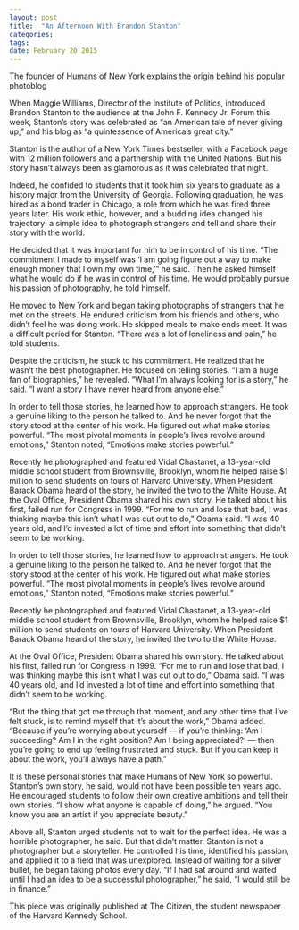 ```yaml
---
layout: post
title:  "An Afternoon With Brandon Stanton"
categories: 
tags: 
date: February 20 2015
---
```


The founder of Humans of New York explains the origin behind his popular photoblog

When Maggie Williams, Director of the Institute of Politics, introduced Brandon Stanton to the audience at the John F. Kennedy Jr. Forum this week, Stanton’s story was celebrated as “an American tale of never giving up,” and his blog as “a quintessence of America’s great city.”

Stanton is the author of a New York Times bestseller, with a Facebook page with 12 million followers and a partnership with the United Nations. But his story hasn’t always been as glamorous as it was celebrated that night.

Indeed, he confided to students that it took him six years to graduate as a history major from the University of Georgia. Following graduation, he was hired as a bond trader in Chicago, a role from which he was fired three years later. His work ethic, however, and a budding idea changed his trajectory: a simple idea to photograph strangers and tell and share their story with the world.

He decided that it was important for him to be in control of his time. “The commitment I made to myself was ‘I am going figure out a way to make enough money that I own my own time,’” he said. Then he asked himself what he would do if he was in control of his time. He would probably pursue his passion of photography, he told himself.

He moved to New York and began taking photographs of strangers that he met on the streets. He endured criticism from his friends and others, who didn’t feel he was doing work. He skipped meals to make ends meet. It was a difficult period for Stanton. “There was a lot of loneliness and pain,” he told students.

Despite the criticism, he stuck to his commitment. He realized that he wasn’t the best photographer. He focused on telling stories. “I am a huge fan of biographies,” he revealed. “What I’m always looking for is a story,” he said. “I want a story I have never heard from anyone else.”

In order to tell those stories, he learned how to approach strangers. He took a genuine liking to the person he talked to. And he never forgot that the story stood at the center of his work. He figured out what make stories powerful. “The most pivotal moments in people’s lives revolve around emotions,” Stanton noted, “Emotions make stories powerful.”

Recently he photographed and featured Vidal Chastanet, a 13-year-old middle school student from Brownsville, Brooklyn, whom he helped raise $1 million to send students on tours of Harvard University. When President Barack Obama heard of the story, he invited the two to the White House.
At the Oval Office, President Obama shared his own story. He talked about his first, failed run for Congress in 1999. “For me to run and lose that bad, I was thinking maybe this isn’t what I was cut out to do,” Obama said. “I was 40 years old, and I’d invested a lot of time and effort into something that didn’t seem to be working.

In order to tell those stories, he learned how to approach strangers. He took a genuine liking to the person he talked to. And he never forgot that the story stood at the center of his work. He figured out what make stories powerful. “The most pivotal moments in people’s lives revolve around emotions,” Stanton noted, “Emotions make stories powerful.”

Recently he photographed and featured Vidal Chastanet, a 13-year-old middle school student from Brownsville, Brooklyn, whom he helped raise $1 million to send students on tours of Harvard University. When President Barack Obama heard of the story, he invited the two to the White House.

At the Oval Office, President Obama shared his own story. He talked about his first, failed run for Congress in 1999. “For me to run and lose that bad, I was thinking maybe this isn’t what I was cut out to do,” Obama said. “I was 40 years old, and I’d invested a lot of time and effort into something that didn’t seem to be working.

“But the thing that got me through that moment, and any other time that I’ve felt stuck, is to remind myself that it’s about the work,” Obama added. “Because if you’re worrying about yourself — if you’re thinking: ‘Am I succeeding? Am I in the right position? Am I being appreciated?’ — then you’re going to end up feeling frustrated and stuck. But if you can keep it about the work, you’ll always have a path.”

It is these personal stories that make Humans of New York so powerful. Stanton’s own story, he said, would not have been possible ten years ago. He encouraged students to follow their own creative ambitions and tell their own stories. “I show what anyone is capable of doing,” he argued. “You know you are an artist if you appreciate beauty.”

Above all, Stanton urged students not to wait for the perfect idea. He was a horrible photographer, he said. But that didn’t matter. Stanton is not a photographer but a storyteller. He controlled his time, identified his passion, and applied it to a field that was unexplored. Instead of waiting for a silver bullet, he began taking photos every day. “If I had sat around and waited until I had an idea to be a successful photographer,” he said, “I would still be in finance.”

This piece was originally published at The Citizen, the student newspaper of the Harvard Kennedy School.